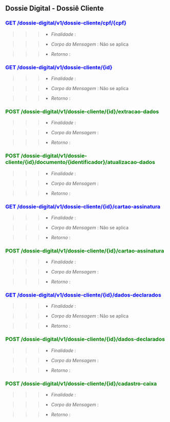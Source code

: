 
## Dossie Digital - Dossiê Cliente
### <span style="color:blue">GET /dossie-digital/v1/dossie-cliente/cpf/{cpf}</span>
>>> + *Finalidade* : 

>>> + *Corpo da Mensagem* : Não se aplica

>>> + *Retorno* : 




### <span style="color:blue">GET /dossie-digital/v1/dossie-cliente/{id}</span>
>>> + *Finalidade* : 

>>> + *Corpo da Mensagem* : Não se aplica

>>> + *Retorno* : 




### <span style="color:green"> POST /dossie-digital/v1/dossie-cliente/{id}/extracao-dados </span>
>>> + *Finalidade* : 

>>> + *Corpo da Mensagem* : 

>>> + *Retorno* : 




### <span style="color:green"> POST /dossie-digital/v1/dossie-cliente/{id}/documento/{identificador}/atualizacao-dados </span>
>>> + *Finalidade* : 

>>> + *Corpo da Mensagem* : 

>>> + *Retorno* : 




### <span style="color:blue">GET /dossie-digital/v1/dossie-cliente/{id}/cartao-assinatura</span>
>>> + *Finalidade* : 

>>> + *Corpo da Mensagem* : Não se aplica

>>> + *Retorno* : 



### <span style="color:green"> POST /dossie-digital/v1/dossie-cliente/{id}/cartao-assinatura </span>
>>> + *Finalidade* : 

>>> + *Corpo da Mensagem* : 

>>> + *Retorno* : 




### <span style="color:blue">GET /dossie-digital/v1/dossie-cliente/{id}/dados-declarados</span>
>>> + *Finalidade* : 

>>> + *Corpo da Mensagem* : Não se aplica

>>> + *Retorno* : 




### <span style="color:green"> POST /dossie-digital/v1/dossie-cliente/{id}/dados-declarados </span>

>>> + *Finalidade* : 

>>> + *Corpo da Mensagem* : 

>>> + *Retorno* : 



### <span style="color:green"> POST /dossie-digital/v1/dossie-cliente/{id}/cadastro-caixa </span>
>>> + *Finalidade* : 

>>> + *Corpo da Mensagem* : 

>>> + *Retorno* : 

